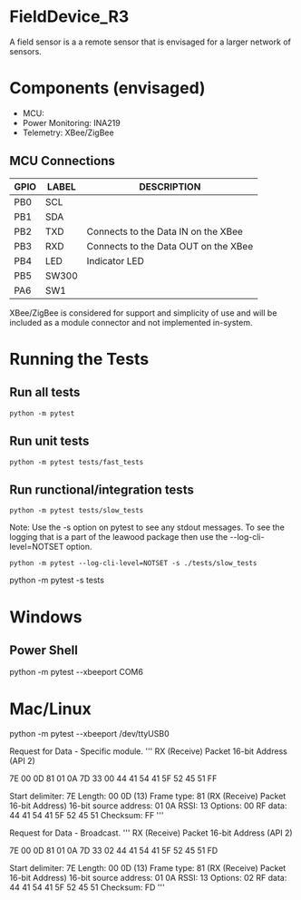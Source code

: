 # FieldDevice_R3
A field sensor is a a remote sensor that is envisaged for a larger network of sensors. 

# Components (envisaged)

* MCU:
* Power Monitoring: INA219
* Telemetry: XBee/ZigBee

## MCU Connections

| GPIO | LABEL | DESCRIPTION
|------|-------|-------------|
| PB0 | SCL | |
| PB1 | SDA | |
| PB2 | TXD | Connects to the Data IN on the XBee |
| PB3 | RXD | Connects to the Data OUT on the XBee |
| PB4 | LED | Indicator LED |
| PB5 | SW300 | |
| PA6 | SW1 | |


XBee/ZigBee is considered for support and simplicity of use and will be included as a module connector and not implemented in-system.

# Running the Tests

## Run all tests
```shell
python -m pytest 
```
## Run unit tests
```shell
python -m pytest tests/fast_tests
```
## Run runctional/integration tests
```shell
python -m pytest tests/slow_tests
```
Note: Use the -s option on pytest to see any stdout messages. To see the logging that is
a part of the leawood package then use the --log-cli-level=NOTSET option.

```shell
python -m pytest --log-cli-level=NOTSET -s ./tests/slow_tests
```

python -m pytest -s tests

# Windows
## Power Shell
python -m pytest --xbeeport COM6

# Mac/Linux
python -m pytest --xbeeport /dev/ttyUSB0


Request for Data - Specific module.
'''
RX (Receive) Packet 16-bit Address (API 2)

7E 00 0D 81 01 0A 7D 33 00 44 41 54 41 5F 52 45 51 FF

Start delimiter: 7E
Length: 00 0D (13)
Frame type: 81 (RX (Receive) Packet 16-bit Address)
16-bit source address: 01 0A
RSSI: 13
Options: 00
RF data: 44 41 54 41 5F 52 45 51
Checksum: FF
'''

Request for Data - Broadcast.
'''
RX (Receive) Packet 16-bit Address (API 2)

7E 00 0D 81 01 0A 7D 33 02 44 41 54 41 5F 52 45 51 FD

Start delimiter: 7E
Length: 00 0D (13)
Frame type: 81 (RX (Receive) Packet 16-bit Address)
16-bit source address: 01 0A
RSSI: 13
Options: 02
RF data: 44 41 54 41 5F 52 45 51
Checksum: FD
'''